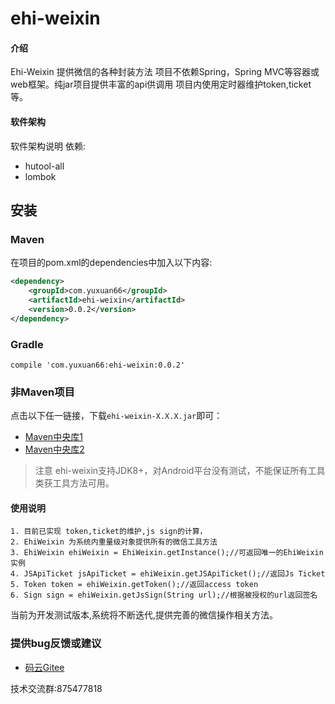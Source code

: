 # ehi-weixin

#### 介绍
Ehi-Weixin 提供微信的各种封装方法
项目不依赖Spring，Spring MVC等容器或web框架。纯jar项目提供丰富的api供调用
项目内使用定时器维护token,ticket等。

#### 软件架构
软件架构说明
依赖:
- hutool-all
- lombok

## 安装

### Maven
在项目的pom.xml的dependencies中加入以下内容:

```xml
<dependency>
    <groupId>com.yuxuan66</groupId>
    <artifactId>ehi-weixin</artifactId>
    <version>0.0.2</version>
</dependency>
```

### Gradle
```
compile 'com.yuxuan66:ehi-weixin:0.0.2'
```

### 非Maven项目

点击以下任一链接，下载`ehi-weixin-X.X.X.jar`即可：

- [Maven中央库1](https://repo1.maven.org/maven2/com/yuxuan66/ehi-weixin/0.0.2/)
- [Maven中央库2](http://repo2.maven.org/maven2/com/yuxuan66/ehi-weixin/0.0.2/)

> 注意
> ehi-weixin支持JDK8+，对Android平台没有测试，不能保证所有工具类获工具方法可用。

#### 使用说明
```
1. 目前已实现 token,ticket的维护,js sign的计算，
2. EhiWeixin 为系统内重量级对象提供所有的微信工具方法
3. EhiWeixin ehiWeixin = EhiWeixin.getInstance();//可返回唯一的EhiWeixin实例
4. JSApiTicket jsApiTicket = ehiWeixin.getJSApiTicket();//返回Js Ticket
5. Token token = ehiWeixin.getToken();//返回access token
6. Sign sign = ehiWeixin.getJsSign(String url);//根据被授权的url返回签名
```

当前为开发测试版本,系统将不断迭代,提供完善的微信操作相关方法。


### 提供bug反馈或建议

- [码云Gitee](https://gitee.com/siryuxuan/ehi-weixin/issues)

技术交流群:875477818